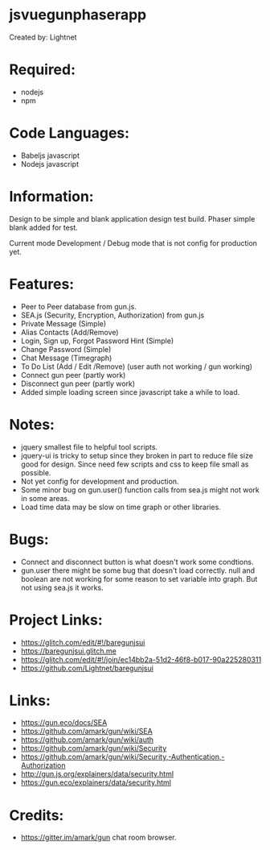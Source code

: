 # jsvuegunphaserapp

Created by: Lightnet

# Required:
 * nodejs
 * npm

# Code Languages:
 * Babeljs javascript
 * Nodejs javascript

# Information:
  Design to be simple and blank application design test build. Phaser simple blank added for test.

  Current mode Development / Debug mode that is not config for production yet.

# Features:
 * Peer to Peer database from gun.js.
 * SEA.js (Security, Encryption, Authorization) from gun.js
 * Private Message (Simple)
 * Alias Contacts (Add/Remove)
 * Login, Sign up, Forgot Password Hint (Simple)
 * Change Password (Simple)
 * Chat Message (Timegraph)
 * To Do List (Add / Edit /Remove) (user auth not working / gun working)
 * Connect gun peer (partly work)
 * Disconnect gun peer (partly work)
 * Added simple loading screen since javascript take a while to load.

# Notes:
 * jquery smallest file to helpful tool scripts.
 * jquery-ui is tricky to setup since they broken in part to reduce file size good for design. Since need few scripts and css to keep file small as possible.
 * Not yet config for development and production.
 * Some minor bug on gun.user() function calls from sea.js might not work in some areas.
 * Load time data may be slow on time graph or other libraries.

# Bugs:
 * Connect and disconnect button is what doesn't work some condtions.
 * gun.user there might be some bug that doesn't load correctly. null and boolean are not working for some reason to set variable into graph. But not using sea.js it works.

# Project Links:
 * https://glitch.com/edit/#!/baregunjsui
 * https://baregunjsui.glitch.me
 * https://glitch.com/edit/#!/join/ec14bb2a-51d2-46f8-b017-90a225280311
 * https://github.com/Lightnet/baregunjsui
 
# Links:
 * https://gun.eco/docs/SEA
 * https://github.com/amark/gun/wiki/SEA
 * https://github.com/amark/gun/wiki/auth
 * https://github.com/amark/gun/wiki/Security
 * https://github.com/amark/gun/wiki/Security,-Authentication,-Authorization
 * http://gun.js.org/explainers/data/security.html
 * https://gun.eco/explainers/data/security.html

# Credits:
 * https://gitter.im/amark/gun chat room browser.